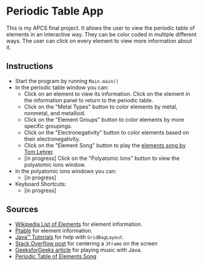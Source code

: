 # Periodic Table App

This is my APCS final project. It allows the user to view the periodic table of elements in an interactive way. They can be color coded in multiple different ways. The user can click on every element to view more information about it.

## Instructions

* Start the program by running `Main.main()`
* In the periodic table window you can:
  * Click on an element to view its information. Click on the element in the information panel to return to the periodic table.
  * Click on the "Metal Types" button to color elements by metal, nonmetal, and metalloid.
  * Click on the "Element Groups" button to color elements by more specific groupings.
  * Click on the "Electronegativity" button to color elements based on their electronegativity.
  * Click on the "Element Song" button to play the [elements song by Tom Lehrer](https://www.youtube.com/watch?v=zGM-wSKFBpo).
  * [in progress] Click on the "Polyatomic Ions" button to view the polyatomic ions window.
* In the polyatomic ions windows you can:
  * [in progress]
* Keyboard Shortcuts:
  * [in progress]

## Sources
* [Wikipedia List of Elements](https://en.wikipedia.org/wiki/Chemical_element) for element information.
* [Ptable](https://ptable.com/) for element information.
* [Java™ Tutorials](https://docs.oracle.com/javase/tutorial/uiswing/layout/gridbag.html) for help with `GridBagLayout`.
* [Stack Overflow post](https://stackoverflow.com/a/2442614/13335308) for centering a `JFrame` on the screen 
* [GeeksforGeeks article](https://www.geeksforgeeks.org/play-audio-file-using-java/) for playing music with Java.
* [Periodic Table of Elements Song](https://www.youtube.com/watch?v=zGM-wSKFBpo)
